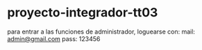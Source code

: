 # proyecto-integrador-tt03
para entrar a las funciones de administrador, loguearse con:
mail:  admin@gmail.com
pass: 123456
